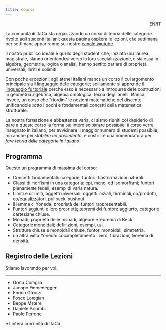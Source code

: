 ```yaml
---
title: Course
---
```


<div style="text-align: right"><a href="course-eng.html">EN</a>/IT</div>

La comunità di ItaCa sta organizzando un corso di teoria delle categorie rivolto agli studenti italiani; questa pagina ospiterà le lezioni, che settimana per settimana appariranno sul nostro [canale youtube](https://www.youtube.com/channel/UCKdVVjPg_dHhbIiuzLh4Llg).

Il nostro pubblico ideale è quello degli studenti che, iniziata una laurea magistrale, stanno orientandosi verso la loro specializzazione, e sia essa in algebra, geometria, logica o analisi, hanno sentito parlare di proprietà universali, limiti e colimiti.

Con poche eccezioni, agli atenei italiani manca un corso il cui argomento principale sia il linguaggio delle categorie; solitamente si apprende il [linguaggio funtoriale](https://ncatlab.org/nlab/files/GrothendieckIntroductionLangageFonctoriel1965.pdf) perché esso è necessario a introdurre delle costruzioni in geometria algebrica, algebra omologica, teoria degli anelli. Manca, invece, un corso che "riordini" le nozioni matematiche del discente unificandole sotto i pochi e fondamentali concetti della matematica strutturale.

La nostra formazione è abbastanza varia; ci siamo riuniti col desiderio di dare a questo corso la forma più interdisciplinare possibile. Il corso verrà insegnato in italiano, per avvicinare il maggior numero di studenti possibile, ma anche per _stabilire un precedente_, e costruire una nomenclatura per _fare teoria delle categorie in italiano_.

## Programma

Questo un programma di massima del corso:

- Concetti fondamentali: categorie, funtori, trasformazioni naturali.
- Classi di morfismi in una categoria: epi, mono, ed isomorfismi; funtori pienamente fedeli; esempi di varia natura.
- Limiti e colimiti, oggetti universali; oggetti iniziali, terminali, co/prodotti, co/equalizzatori, pullback, pushout.
- il lemma di Yoneda; proprietà dei funtori rappresentabili.
- Funtori aggiunti e loro proprietà; teoremi del funtore aggiunto, categorie cartesiane chiuse.
- Monadi; proprietà delle monadi; algebre e teorema di Beck.
- Categorie monoidali; definizioni, esempi, usi.
- Strutture chiuse e monoidali chiuse, funtori monoidali, simmetria.
- un altra volta Yoneda: cocompletamento libero, fibrazioni, teorema di densità.

## Registro delle Lezioni

Stiamo lavorando per voi.

---

- Greta Coraglia
- Jacopo Emmenegger
- Enrico Ghiorzi
- Fosco Loregian
- Beppe Metere
- Daniele Palombi
- Paolo Perrone

e l'intera comunità di ItaCa